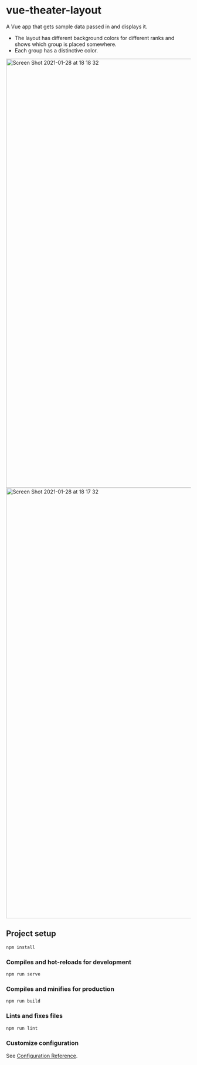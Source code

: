 # vue-theater-layout

A Vue app that gets sample data passed in and displays it. 

- The layout has different background colors for different ranks and shows which group is placed somewhere. 
- Each group has a distinctive color.

<img width="1166" alt="Screen Shot 2021-01-28 at 18 18 32" src="https://user-images.githubusercontent.com/64054997/106174485-62c48600-6195-11eb-8df7-70bb0de4f915.png">

<img width="1170" alt="Screen Shot 2021-01-28 at 18 17 32" src="https://user-images.githubusercontent.com/64054997/106174528-6c4dee00-6195-11eb-80cd-0fe23957d5f9.png">



## Project setup
```
npm install
```

### Compiles and hot-reloads for development
```
npm run serve
```

### Compiles and minifies for production
```
npm run build
```

### Lints and fixes files
```
npm run lint
```

### Customize configuration
See [Configuration Reference](https://cli.vuejs.org/config/).
